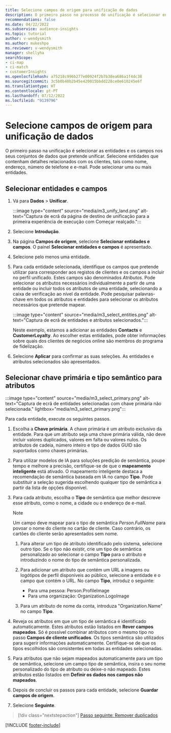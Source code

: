 ```yaml
---
title: Selecione campos de origem para unificação de dados
description: O primeiro passo no processo de unificação é selecionar entidades, atributos, chaves primárias e tipos de semântica para mapear dados para o unified customer profile.
recommendations: false
ms.date: 04/22/2022
ms.subservice: audience-insights
ms.topic: tutorial
author: v-wendysmith
ms.author: mukeshpo
ms.reviewer: v-wendysmith
manager: shellyha
searchScope:
- ci-map
- ci-match
- customerInsights
ms.openlocfilehash: a75218c996b277e00924f2b7b38ea686a1f4dc38
ms.sourcegitcommit: 3c5b0b40b2b45e420015bbdd228ce0e610245e6f
ms.translationtype: HT
ms.contentlocale: pt-PT
ms.lasthandoff: 07/12/2022
ms.locfileid: "9139796"
---
```

# <a name="select-source-fields-for-data-unification"></a>Selecione campos de origem para unificação de dados

O primeiro passo na unificação é selecionar as entidades e os campos nos seus conjuntos de dados que pretende unificar. Selecione entidades que contenham detalhes relacionados com os clientes, tais como nome, endereço, número de telefone e e-mail. Pode selecionar uma ou mais entidades.

## <a name="select-entities-and-fields"></a>Selecionar entidades e campos

1. Vá para **Dados** > **Unificar**.

   :::image type="content" source="media/m3_unify_land.png" alt-text="Captura de ecrã da página de destino de unificação para a primeira experiência de execução com Começar realçado.":::

1. Selecione **Introdução**.

1. Na página **Campos de origem**, selecione **Selecionar entidades e campos**. O painel **Selecionar entidades e campos** é apresentado.

1. Selecione pelo menos uma entidade.

1. Para cada entidade selecionada, identifique os campos que pretende utilizar para corresponder aos registos de clientes e os campos a incluir no perfil unificado. Estes campos são denominados *Atributos*. Pode selecionar os atributos necessários individualmente a partir de uma entidade ou incluir todos os atributos de uma entidade, selecionando a caixa de verificação ao nível da entidade. Pode pesquisar palavras-chave em todos os atributos e entidades para selecionar os atributos necessários que pretende mapear.

   :::image type="content" source="media/m3_select_entities.png" alt-text="Captura de ecrã de entidades e atributos selecionados.":::

   Neste exemplo, estamos a adicionar as entidades **Contacts** e **CustomerLoyalty**. Ao escolher estas entidades, pode obter informações sobre quais dos clientes de negócios online são membros do programa de fidelização.

1. Selecione **Aplicar** para confirmar as suas seleções. As entidades e atributos selecionados são apresentados.

## <a name="select-primary-key-and-semantic-type-for-attributes"></a>Selecionar chave primária e tipo semântico para atributos

   :::image type="content" source="media/m3_select_primary.png" alt-text="Captura de ecrã de entidades selecionadas com chave primária não selecionada." lightbox="media/m3_select_primary.png":::

Para cada entidade, execute os seguintes passos.

1. Escolha a **Chave primária**. A chave primária é um atributo exclusivo da entidade. Para que um atributo seja uma chave primária válida, não deve incluir valores duplicados, valores em falta ou valores nulos. Os atributos de cadeia, número inteiro e tipo de dados GUID são suportados como chaves primárias.

1. Para utilizar modelos de IA para soluções predição de semântica, poupe tempo e melhore a precisão, certifique-se de que o **mapeamento inteligente** está ativado. O mapeamento inteligente destaca a recomendação de semântica baseada em IA no campo **Tipo**. Pode substituir a seleção sugerida escolhendo qualquer tipo de semântica a partir da lista de opções disponível.

1. Para cada atributo, escolha o **Tipo** de semântica que melhor descreve esse atributo, como o nome, a cidade ou o endereço de e-mail.

   > [!NOTE]
   > Um campo deve mapear para o tipo de semântica *Person.FullName* para povoar o nome do cliente no cartão de cliente. Caso contrário, os cartões do cliente serão apresentados sem nome.

   1. Para alterar um tipo de atributo identificado pelo sistema, selecione outro tipo. Se o tipo não existir, crie um tipo de semântica personalizado ao selecionar o campo **Tipo** para o atributo e introduzindo o nome do tipo de semântica personalizada.

   1. Para adicionar um atributo que contém um URL a imagens ou logótipos de perfil disponíveis ao público, selecione a entidade e o campo que contém o URL. No campo **Tipo**, introduz o seguinte:
      - Para uma pessoa: Person.ProfileImage
      - Para uma organização: Organization.LogoImage

   1. Para um atributo de nome da conta, introduza "Organization.Name" no campo **Tipo**.

1. Reveja os atributos em que um tipo de semântica é identificado automaticamente. Estes atributos estão listados em **Rever campos mapeados**. Só é possível combinar atributos com o mesmo tipo no passo **Campos de cliente unificados**. Os tipos semântica são utilizados para sugerir informações automaticamente. Certifique-se de que os tipos escolhidos são consistentes em todas as entidades selecionadas.

1. Para atributos que não sejam mapeados automaticamente para um tipo de semântica, selecione um campo tipo de semântica, insira o seu nome personalizado do tipo de atributo ou deixe-o não mapeado. Estes atributos estão listados em **Definir os dados nos campos não mapeados**.

1. Depois de concluir os passos para cada entidade, selecione **Guardar campos de origem**.

1. Selecione **Seguinte**.

> [!div class="nextstepaction"]
> [Passo seguinte: Remover duplicados](remove-duplicates.md)

[!INCLUDE [footer-include](includes/footer-banner.md)]
